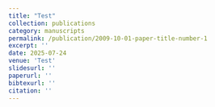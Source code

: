 ```yaml
---
title: "Test"
collection: publications
category: manuscripts
permalink: /publication/2009-10-01-paper-title-number-1
excerpt: ''
date: 2025-07-24
venue: 'Test'
slidesurl: ''
paperurl: ''
bibtexurl: ''
citation: ''
---
```

